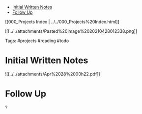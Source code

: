 -   [Initial Written Notes](#initial-written-notes)
-   [Follow Up](#follow-up)














[[000_Projects Index | ../../000_Projects%20Index.html]]

![[../../attachments/Pasted%20image%2020210428012338.png]]

Tags: \#projects \#reading \#todo

Initial Written Notes
=====================

![[../../attachments/Apr%2028%2000h22.pdf]]

Follow Up
=========

?
